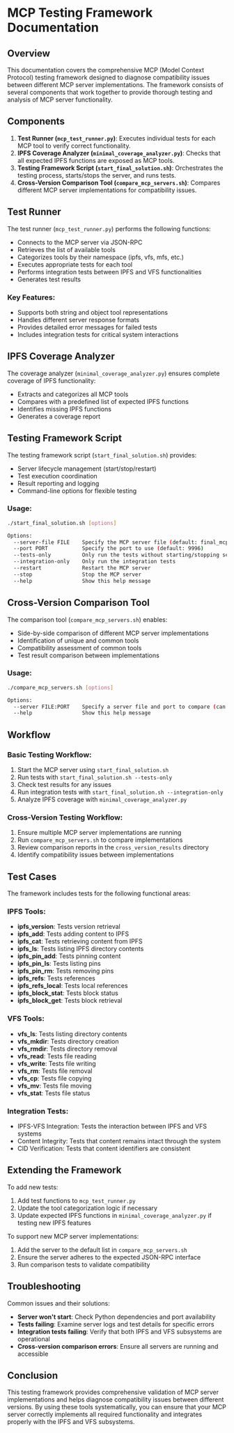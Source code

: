 # MCP Testing Framework Documentation

## Overview

This documentation covers the comprehensive MCP (Model Context Protocol) testing framework designed to diagnose compatibility issues between different MCP server implementations. The framework consists of several components that work together to provide thorough testing and analysis of MCP server functionality.

## Components

1. **Test Runner (`mcp_test_runner.py`)**: Executes individual tests for each MCP tool to verify correct functionality.
2. **IPFS Coverage Analyzer (`minimal_coverage_analyzer.py`)**: Checks that all expected IPFS functions are exposed as MCP tools.
3. **Testing Framework Script (`start_final_solution.sh`)**: Orchestrates the testing process, starts/stops the server, and runs tests.
4. **Cross-Version Comparison Tool (`compare_mcp_servers.sh`)**: Compares different MCP server implementations for compatibility issues.

## Test Runner

The test runner (`mcp_test_runner.py`) performs the following functions:

- Connects to the MCP server via JSON-RPC
- Retrieves the list of available tools
- Categorizes tools by their namespace (ipfs, vfs, mfs, etc.)
- Executes appropriate tests for each tool
- Performs integration tests between IPFS and VFS functionalities
- Generates test results

### Key Features:

- Supports both string and object tool representations
- Handles different server response formats
- Provides detailed error messages for failed tests
- Includes integration tests for critical system interactions

## IPFS Coverage Analyzer

The coverage analyzer (`minimal_coverage_analyzer.py`) ensures complete coverage of IPFS functionality:

- Extracts and categorizes all MCP tools
- Compares with a predefined list of expected IPFS functions
- Identifies missing IPFS functions
- Generates a coverage report

## Testing Framework Script

The testing framework script (`start_final_solution.sh`) provides:

- Server lifecycle management (start/stop/restart)
- Test execution coordination
- Result reporting and logging
- Command-line options for flexible testing

### Usage:

```bash
./start_final_solution.sh [options]

Options:
  --server-file FILE    Specify the MCP server file (default: final_mcp_server.py)
  --port PORT           Specify the port to use (default: 9996)
  --tests-only          Only run the tests without starting/stopping server
  --integration-only    Only run the integration tests
  --restart             Restart the MCP server
  --stop                Stop the MCP server
  --help                Show this help message
```

## Cross-Version Comparison Tool

The comparison tool (`compare_mcp_servers.sh`) enables:

- Side-by-side comparison of different MCP server implementations
- Identification of unique and common tools
- Compatibility assessment of common tools
- Test result comparison between implementations

### Usage:

```bash
./compare_mcp_servers.sh [options]

Options:
  --server FILE:PORT    Specify a server file and port to compare (can be used multiple times)
  --help                Show this help message
```

## Workflow

### Basic Testing Workflow:

1. Start the MCP server using `start_final_solution.sh`
2. Run tests with `start_final_solution.sh --tests-only`
3. Check test results for any issues
4. Run integration tests with `start_final_solution.sh --integration-only`
5. Analyze IPFS coverage with `minimal_coverage_analyzer.py`

### Cross-Version Testing Workflow:

1. Ensure multiple MCP server implementations are running
2. Run `compare_mcp_servers.sh` to compare implementations
3. Review comparison reports in the `cross_version_results` directory
4. Identify compatibility issues between implementations

## Test Cases

The framework includes tests for the following functional areas:

### IPFS Tools:
- **ipfs_version**: Tests version retrieval
- **ipfs_add**: Tests adding content to IPFS
- **ipfs_cat**: Tests retrieving content from IPFS
- **ipfs_ls**: Tests listing IPFS directory contents
- **ipfs_pin_add**: Tests pinning content
- **ipfs_pin_ls**: Tests listing pins
- **ipfs_pin_rm**: Tests removing pins
- **ipfs_refs**: Tests references
- **ipfs_refs_local**: Tests local references
- **ipfs_block_stat**: Tests block status
- **ipfs_block_get**: Tests block retrieval

### VFS Tools:
- **vfs_ls**: Tests listing directory contents
- **vfs_mkdir**: Tests directory creation
- **vfs_rmdir**: Tests directory removal
- **vfs_read**: Tests file reading
- **vfs_write**: Tests file writing
- **vfs_rm**: Tests file removal
- **vfs_cp**: Tests file copying
- **vfs_mv**: Tests file moving
- **vfs_stat**: Tests file status

### Integration Tests:
- IPFS-VFS Integration: Tests the interaction between IPFS and VFS systems
- Content Integrity: Tests that content remains intact through the system
- CID Verification: Tests that content identifiers are consistent

## Extending the Framework

To add new tests:

1. Add test functions to `mcp_test_runner.py`
2. Update the tool categorization logic if necessary
3. Update expected IPFS functions in `minimal_coverage_analyzer.py` if testing new IPFS features

To support new MCP server implementations:

1. Add the server to the default list in `compare_mcp_servers.sh`
2. Ensure the server adheres to the expected JSON-RPC interface
3. Run comparison tests to validate compatibility

## Troubleshooting

Common issues and their solutions:

- **Server won't start**: Check Python dependencies and port availability
- **Tests failing**: Examine server logs and test details for specific errors
- **Integration tests failing**: Verify that both IPFS and VFS subsystems are operational
- **Cross-version comparison errors**: Ensure all servers are running and accessible

## Conclusion

This testing framework provides comprehensive validation of MCP server implementations and helps diagnose compatibility issues between different versions. By using these tools systematically, you can ensure that your MCP server correctly implements all required functionality and integrates properly with the IPFS and VFS subsystems.
